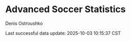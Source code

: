 # Advanced Soccer Statistics
Denis Ostroushko

<!-- gfm -->

Last successful data update: 2025-10-03 10:15:37 CST
